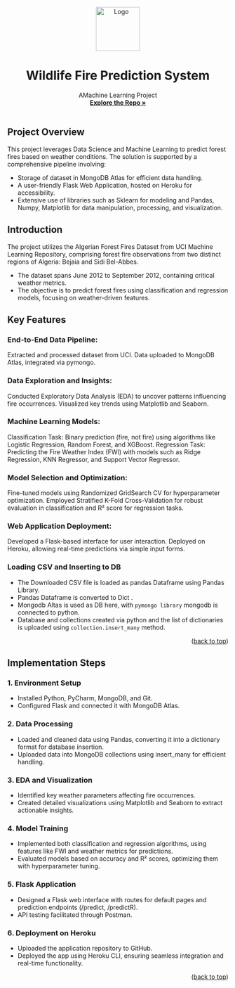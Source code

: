 <div id="top"></div>

<!-- PROJECT LOGO -->
<br />
<div align="center">
  <a href="https://github.com/abhaygill">
    <img src="https://img.freepik.com/premium-vector/fire-mountain-logo-design-unique-concept-simple-style-premium-vector_632138-4140.jpg?ga=GA1.1.1288798671.1736712425&semt=ais_hybrid" alt="Logo" width="100" height="100"/> 
  </a>

<h1 align="center">Wildlife Fire Prediction System</h1>

  <p align="center">
    AMachine Learning Project
    <br />
    <a href="https://github.com/abhaygill/Wildlife-Fire-Prediction-System"><strong>Explore the Repo »</strong></a>
    <br />
    <br />
  </p>
</div>


<!-- ABOUT THE PROJECT -->
## Project Overview
This project leverages Data Science and Machine Learning to predict forest fires based on weather conditions. The solution is supported by a comprehensive pipeline involving:
* Storage of dataset in MongoDB Atlas for efficient data handling.
* A user-friendly Flask Web Application, hosted on Heroku for accessibility.
* Extensive use of libraries such as Sklearn for modeling and Pandas, Numpy, Matplotlib for data manipulation, processing, and visualization.



<!-- GETTING STARTED -->
## Introduction
The project utilizes the Algerian Forest Fires Dataset from UCI Machine Learning Repository, comprising forest fire observations from two distinct regions of Algeria: Bejaia and Sidi Bel-Abbes.
*  The dataset spans June 2012 to September 2012, containing critical weather metrics.
*  The objective is to predict forest fires using classification and regression models, focusing on weather-driven features.

<!-- USAGE EXAMPLES -->
## Key Features

### End-to-End Data Pipeline:
Extracted and processed dataset from UCI.
Data uploaded to MongoDB Atlas, integrated via pymongo.

### Data Exploration and Insights:
Conducted Exploratory Data Analysis (EDA) to uncover patterns influencing fire occurrences.
Visualized key trends using Matplotlib and Seaborn.

### Machine Learning Models:
Classification Task: Binary prediction (fire, not fire) using algorithms like Logistic Regression, Random Forest, and XGBoost.
Regression Task: Predicting the Fire Weather Index (FWI) with models such as Ridge Regression, KNN Regressor, and Support Vector Regressor.

### Model Selection and Optimization:
Fine-tuned models using Randomized GridSearch CV for hyperparameter optimization.
Employed Stratified K-Fold Cross-Validation for robust evaluation in classification and R² score for regression tasks.

### Web Application Deployment:
Developed a Flask-based interface for user interaction.
Deployed on Heroku, allowing real-time predictions via simple input forms.

### Loading CSV and Inserting to DB
* The Downloaded CSV file is loaded as pandas Dataframe using Pandas Library.
* Pandas Dataframe is converted to Dict .
* Mongodb Altas is used as DB here, with `pymongo library` mongodb is connected to python.
* Database and collections created via python and the list of dictionaries is uploaded using `collection.insert_many` method.

<p align="right">(<a href="#top">back to top</a>)</p> 

## Implementation Steps
### 1. Environment Setup
* Installed Python, PyCharm, MongoDB, and Git.
* Configured Flask and connected it with MongoDB Atlas.
### 2. Data Processing
* Loaded and cleaned data using Pandas, converting it into a dictionary format for database insertion.
* Uploaded data into MongoDB collections using insert_many for efficient handling.
### 3. EDA and Visualization
* Identified key weather parameters affecting fire occurrences.
* Created detailed visualizations using Matplotlib and Seaborn to extract actionable insights.
### 4. Model Training
* Implemented both classification and regression algorithms, using features like FWI and weather metrics for predictions.
* Evaluated models based on accuracy and R² scores, optimizing them with hyperparameter tuning.
### 5. Flask Application
* Designed a Flask web interface with routes for default pages and prediction endpoints (/predict, /predictR).
* API testing facilitated through Postman.
### 6. Deployment on Heroku
* Uploaded the application repository to GitHub.
* Deployed the app using Heroku CLI, ensuring seamless integration and real-time functionality.

<p align="right">(<a href="#top">back to top</a>)</p>

